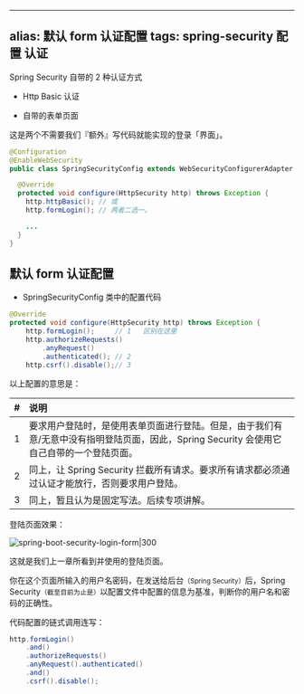 
---
alias: 默认 form 认证配置
tags: spring-security 配置 认证
---

Spring Security 自带的 2 种认证方式

- Http Basic 认证

- 自带的表单页面

这是两个不需要我们『额外』写代码就能实现的登录「界面」。

```java
@Configuration
@EnableWebSecurity 
public class SpringSecurityConfig extends WebSecurityConfigurerAdapter {

  @Override
  protected void configure(HttpSecurity http) throws Exception {
    http.httpBasic(); // 或
    http.formLogin(); // 两者二选一。

    ...
  }
}
```


## 默认 form 认证配置

- SpringSecurityConfig 类中的配置代码

```java
@Override
protected void configure(HttpSecurity http) throws Exception {
	http.formLogin();     // 1   区别在这里
	http.authorizeRequests()
		.anyRequest()
		.authenticated(); // 2
	http.csrf().disable();// 3
```

以上配置的意思是：

| # | 说明 |
| :-: | :- |
| 1 | 要求用户登陆时，是使用表单页面进行登陆。但是，由于我们有意/无意中没有指明登陆页面，因此，Spring Security 会使用它自己自带的一个登陆页面。|
| 2 | 同上，让 Spring Security 拦截所有请求。要求所有请求都必须通过认证才能放行，否则要求用户登陆。|
| 3 | 同上，暂且认为是固定写法。后续专项讲解。|


登陆页面效果：

![spring-boot-security-login-form|300](https://woniumd.oss-cn-hangzhou.aliyuncs.com/java/hemiao/20220627135622.png)

这就是我们上一章所看到并使用的登陆页面。

你在这个页面所输入的用户名密码，在发送给后台<small>（Spring Security）</small>后，Spring Security<small>（截至目前为止是）</small>以配置文件中配置的信息为基准，判断你的用户名和密码的正确性。

代码配置的链式调用连写：

```java
http.formLogin()
    .and()
    .authorizeRequests()
    .anyRequest().authenticated()
    .and()
    .csrf().disable();
```



